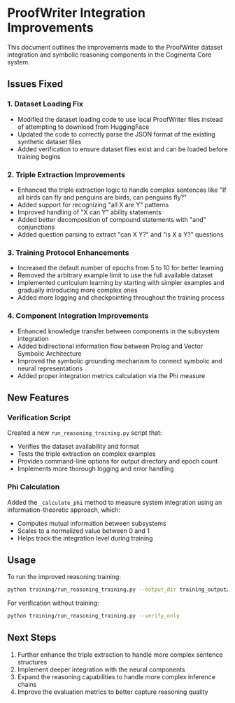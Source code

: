 # ProofWriter Integration Improvements

This document outlines the improvements made to the ProofWriter dataset integration and symbolic reasoning components in the Cogmenta Core system.

## Issues Fixed

### 1. Dataset Loading Fix

- Modified the dataset loading code to use local ProofWriter files instead of attempting to download from HuggingFace
- Updated the code to correctly parse the JSON format of the existing synthetic dataset files
- Added verification to ensure dataset files exist and can be loaded before training begins

### 2. Triple Extraction Improvements

- Enhanced the triple extraction logic to handle complex sentences like "If all birds can fly and penguins are birds, can penguins fly?"
- Added support for recognizing "all X are Y" patterns
- Improved handling of "X can Y" ability statements
- Added better decomposition of compound statements with "and" conjunctions
- Added question parsing to extract "can X Y?" and "is X a Y?" questions

### 3. Training Protocol Enhancements

- Increased the default number of epochs from 5 to 10 for better learning
- Removed the arbitrary example limit to use the full available dataset
- Implemented curriculum learning by starting with simpler examples and gradually introducing more complex ones
- Added more logging and checkpointing throughout the training process

### 4. Component Integration Improvements

- Enhanced knowledge transfer between components in the subsystem integration
- Added bidirectional information flow between Prolog and Vector Symbolic Architecture
- Improved the symbolic grounding mechanism to connect symbolic and neural representations
- Added proper integration metrics calculation via the Phi measure

## New Features

### Verification Script

Created a new `run_reasoning_training.py` script that:
- Verifies the dataset availability and format
- Tests the triple extraction on complex examples
- Provides command-line options for output directory and epoch count
- Implements more thorough logging and error handling

### Phi Calculation

Added the `_calculate_phi` method to measure system integration using an information-theoretic approach, which:
- Computes mutual information between subsystems
- Scales to a normalized value between 0 and 1
- Helps track the integration level during training

## Usage

To run the improved reasoning training:

```bash
python training/run_reasoning_training.py --output_dir training_output/reasoning --epochs 10
```

For verification without training:

```bash
python training/run_reasoning_training.py --verify_only
```

## Next Steps

1. Further enhance the triple extraction to handle more complex sentence structures
2. Implement deeper integration with the neural components
3. Expand the reasoning capabilities to handle more complex inference chains
4. Improve the evaluation metrics to better capture reasoning quality 